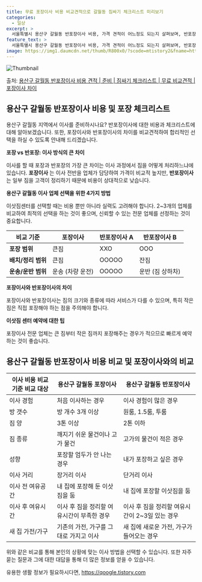 ```yaml
---
title: 무료 포장이사 비용 비교견적으로 갈월동 짐싸기 체크리스트 미리보기
categories:
  - 일상
excerpt: >
  서울특별시 용산구 갈월동 반포장이사 비용, 가격 견적이 어느정도 되는지 살펴보며, 반포장이사를 준비함에 있어 짐싸기 준비 체크리스트가 무엇인지 보겠습니다. 마지막으로 포장이사와 차이점을 통해 무료 비교견적으로 어떤 것이 더 합리적인 선택인지 공유 드립니다.용산구 갈월동 포장이사 견적 샘플 보기 👈 클릭용산구 갈월동 포장이사 가격 살펴보기 👈 클릭용산구 갈월동 반포장이사 평균 이사 비용평수용산구 갈월동 평균 이사 비용원룸 이사9평 이하 (1톤)30만원~투룸/쓰리룸 이사16평 ~ 20평 (2.5톤)80만원~쓰리룸 이사21평 (5톤) ~110만원~우리집 무료 이사견적 받기 👈 클릭포장 vs 반포장: 이사 방식의 큰 차이이사를 할 때 포장과 반포장의 가장 큰 차이점은 이사 과정에서 짐을 어떻게 처리하느냐에..
feature_text: >
  서울특별시 용산구 갈월동 반포장이사 비용, 가격 견적이 어느정도 되는지 살펴보며, 반포장이사를 준비함에 있어 짐싸기 준비 체크리스트가 무엇인지 보겠습니다. 마지막으로 포장이사와 차이점을 통해 무료 비교견적으로 어떤 것이 더 합리적인 선택인지 공유 드립니다.용산구 갈월동 포장이사 견적 샘플 보기 👈 클릭용산구 갈월동 포장이사 가격 살펴보기 👈 클릭용산구 갈월동 반포장이사 평균 이사 비용평수용산구 갈월동 평균 이사 비용원룸 이사9평 이하 (1톤)30만원~투룸/쓰리룸 이사16평 ~ 20평 (2.5톤)80만원~쓰리룸 이사21평 (5톤) ~110만원~우리집 무료 이사견적 받기 👈 클릭포장 vs 반포장: 이사 방식의 큰 차이이사를 할 때 포장과 반포장의 가장 큰 차이점은 이사 과정에서 짐을 어떻게 처리하느냐에..
image: https://img1.daumcdn.net/thumb/R800x0/?scode=mtistory2&fname=https%3A%2F%2Fblog.kakaocdn.net%2Fdn%2Fba3jQ9%2FbtsHecdcYON%2FgbBTe77YEwkH281A0j0AW1%2Fimg.webp
---
```


![Thumbnail](https://img1.daumcdn.net/thumb/R800x0/?scode=mtistory2&fname=https%3A%2F%2Fblog.kakaocdn.net%2Fdn%2Fba3jQ9%2FbtsHecdcYON%2FgbBTe77YEwkH281A0j0AW1%2Fimg.webp)

<p>출처: <a href="https://qoogle.tistory.com/9964" rel="dofollow">용산구 갈월동 반포장이사 비용 견적 | 준비 | 짐싸기 체크리스트 | 무료 비교견적 | 포장이사 차이</a> </p>

## 용산구 갈월동 반포장이사 비용 및 포장 체크리스트

용산구 갈월동 지역에서 이사를 준비하시나요? 반포장이사에 대한 비용과 체크리스트에 대해 알아보겠습니다. 또한, 포장이사와 반포장이사의 차이를
비교견적하여 합리적인 선택을 하실 수 있도록 안내해 드리겠습니다.

**포장 vs 반포장: 이사 방식의 큰 차이**

이사를 할 때 포장과 반포장의 가장 큰 차이는 이사 과정에서 짐을 어떻게 처리하느냐에 있습니다. **포장이사** 는 이사 전반을 업체가
담당하여 가격이 비교적 높지만, **반포장이사** 는 일부 짐을 고객이 정리하기 때문에 비용이 상대적으로 낮습니다.

**용산구 갈월동 이사 업체 선택을 위한 4가지 방법**

이삿짐센터를 선택할 때는 비용 뿐만 아니라 실력도 고려해야 합니다. 2~3개의 업체를 비교하여 최적의 선택을 하는 것이 좋으며, 신뢰할 수
있는 전문 업체를 선정하는 것이 중요합니다.

**비교 기준** | **포장이사** | **반포장이사 A** | **반포장이사 B**  
---|---|---|---  
**포장 범위** | 큰짐 | XXO | OOO  
**배치/정리 범위** | 큰짐 | OOOOO | 잔짐  
**운송/운반 범위** | 운송 (차량 운전) | OOOOO | 운반 (짐 상하차)  
**포장이사와 반포장이사의 차이**

포장이사와 반포장이사는 짐의 크기와 종류에 따라 서비스가 다를 수 있으며, 특히 작은 짐은 직접 포장해야 하는 점을 주의해야 합니다.

**이삿짐 센터 예약에 대한 팁**

포장이사 전문 업체는 큰 짐부터 작은 짐까지 포장해주는 경우가 적으므로 빠르게 예약하는 것이 좋습니다.

## 용산구 갈월동 반포장이사 비용 비교 및 포장이사와의 비교

**이사 비용 비교기준** **비교 대상** | **용산구 갈월동 포장이사** | **용산구 갈월동 반포장이사**  
---|---|---  
이사 경험 | 처음 이사하는 경우 | 이사 경험이 많은 경우  
방 갯수 | 방 개수 3개 이상 | 원룸, 1.5룸, 투룸  
짐 양 | 3톤 이상 | 2톤 이하  
짐 종류 | 깨지기 쉬운 물건이나 고가 물건 | 고가의 물건이 적은 경우  
성향 | 포장할 엄두가 안 나는 경우 | 내가 포장하고 싶은 경우  
이사 거리 | 장거리 이사 | 단거리 이사  
이사 전 여유공간 | 내 집에 포장해 둔 이삿짐을 둠 | 내 집에 포장할 이삿짐을 둠  
이사 후 여유시간 | 이사 후 짐을 정리할 여유시간이 부족한 경우 | 이사 후 짐을 정리할 여유시간이 2~3일 있는 경우  
새 집 가전/가구 | 기존의 가전, 가구를 그대로 가지고 이사 | 새 집에 새로운 가전, 가구가 들어오는 경우  
  
위와 같은 비교를 통해 본인의 상황에 맞는 이사 방법을 선택할 수 있습니다. 또한 자주 묻는 질문과 그에 대한 대답을 통해 더 많은 정보를
얻을 수 있습니다.



 

유용한 생활 정보가 필요하시다면, <a href="https://qoogle.tistory.com" rel="dofollow">https://qoogle.tistory.com</a>


